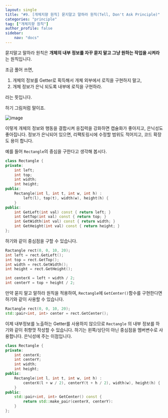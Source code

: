 ```yaml
---
layout: single
title: "#9. [개체지향 원칙] 묻지말고 말하라 원칙(Tell, Don't Ask Principle)"
categories: "principle"
tag: ["개체지향 원칙"]
author_profile: false
sidebar: 
    nav: "docs"
---
```


묻지말고 말하라 원칙은 **개체의 내부 정보를 자꾸 묻지 말고 그냥 원하는 작업을 시켜라** 는 원칙입니다.

조금 풀어 쓰면,

1. 개체의 정보를 Getter로 획득해서 개체 외부에서 로직을 구현하지 말고,
2. 개체 정보가 은닉 되도록 내부에 로직을 구현하라.

라는 뜻입니다. 

하기 그림처럼 말이죠.

![image](https://github.com/tango1202/tango1202.github.io/assets/133472501/e1808b55-c5f3-4a9b-8e44-305f4fad452e)

이렇게 개체의 정보와 행동을 결합시켜 응집력을 강화하면 캡슐화가 좋아지고, 은닉성도 좋아집니다. 정보가 은닉되어 있으면, 리팩토링시에 수정할 범위도 적어지고, 코드 확장도 용이 합니다.

예를 들어 `Rectangle`의 중심을 구한다고 생각해 봅시다.

```cpp
class Rectangle {
private:
    int left;
    int top;
    int width;
    int height;
public:
    Rectangle(int l, int t, int w, int h) : 
        left(l), top(t), width(w), height(h) {
    }
public:
    int GetLeft(int val) const { return left; }
    int GetTop(int val) const { return top; }
    int GetWidth(int val) const { return width; }
    int GetHeight(int val) const { return height; }
};
```

하기와 같이 중심점을 구할 수 있습니다.

```cpp
Ractangle rect(0, 0, 10, 20);
int left = rect.GetLeft();
int top = rect.GetTop();
int width = rect.GetWidth();
int height = rect.GetHeight();

int centerX = left + width / 2;
int centerY = top + height / 2;
```

만약 묻지 말고 말하라 원칙을 적용하여, `Rectangle`에 `GetCenter()`함수를 구현한다면 하기와 같이 사용할 수 있습니다.

```cpp
Ractangle rect(0, 0, 10, 20);
std::pair<int, int> center = rect.GetCenter();
```

이제 내부정보를 노출하는 Getter를 사용하지 않으므로 `Rectangle` 의 내부 정보를 하기와 같이 취향껏 작성할 수 있습니다. 하기는 왼쪽/상단이 아닌 중심점을 멤버변수로 사용합니다. 은닉성에 주는 이점입니다. 

```cpp
class Rectangle {
private:
    int centerX;
    int centerY;
    int width;
    int height;
public:
    Rectangle(int l, int t, int w, int h) : 
        centerX(l + w / 2), centerY(t + h / 2), width(w), height(h) {
    }
public:
    std::pair<int, int> GetCenter() const { 
        return std::make_pair(centerX, centerY):
    }
};
``` 
